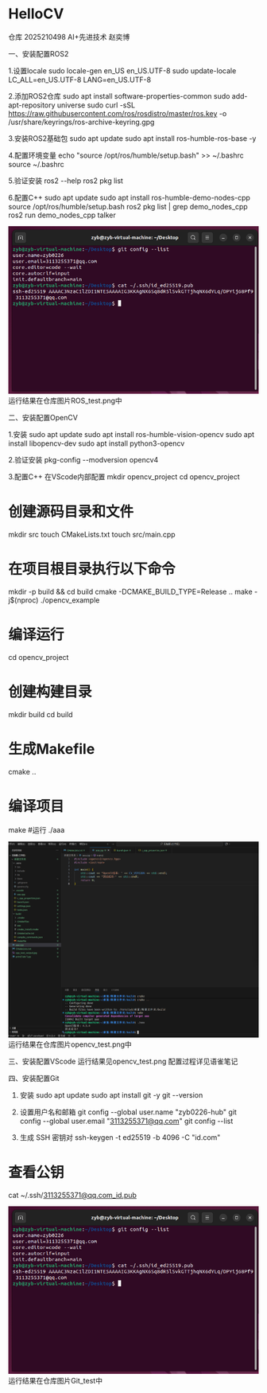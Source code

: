 # HelloCV
仓库
2025210498 AI+先进技术 赵奕博

一、安装配置ROS2

1.设置locale
sudo locale-gen en_US en_US.UTF-8
sudo update-locale LC_ALL=en_US.UTF-8 LANG=en_US.UTF-8

2.添加ROS2仓库
sudo apt install software-properties-common
sudo add-apt-repository universe
sudo curl -sSL https://raw.githubusercontent.com/ros/rosdistro/master/ros.key -o /usr/share/keyrings/ros-archive-keyring.gpg

3.安装ROS2基础包
sudo apt update
sudo apt install ros-humble-ros-base -y

4.配置环境变量
echo "source /opt/ros/humble/setup.bash" >> ~/.bashrc
source ~/.bashrc

5.验证安装
ros2 --help
ros2 pkg list

6.配置C++
sudo apt update
sudo apt install ros-humble-demo-nodes-cpp
source /opt/ros/humble/setup.bash
ros2 pkg list | grep demo_nodes_cpp
ros2 run demo_nodes_cpp talker

![ROS2测试](Git_test.png)
运行结果在仓库图片ROS_test.png中

二、安装配置OpenCV

1.安装
sudo apt update
sudo apt install ros-humble-vision-opencv
sudo apt install libopencv-dev
sudo apt install python3-opencv

2.验证安装
pkg-config --modversion opencv4

3.配置C++
在VScode内部配置
mkdir opencv_project
cd opencv_project
# 创建源码目录和文件
mkdir src
touch CMakeLists.txt
touch src/main.cpp
# 在项目根目录执行以下命令
mkdir -p build && cd build
cmake -DCMAKE_BUILD_TYPE=Release ..
make -j$(nproc)
./opencv_example
# 编译运行
cd opencv_project
# 创建构建目录
mkdir build
cd build
# 生成Makefile
cmake ..
# 编译项目
make
#运行
./aaa

![OpenCV测试](opencv_test.png)
运行结果在仓库图片opencv_test.png中

三、安装配置VScode
运行结果见opencv_test.png
配置过程详见语雀笔记

四、安装配置Git

1. 安装
sudo apt update
sudo apt install git -y
git --version

2. 设置用户名和邮箱
git config --global user.name "zyb0226-hub"
git config --global user.email "3113255371@qq.com"
git config --list

3. 生成 SSH 密钥对
ssh-keygen -t ed25519 -b 4096 -C "id.com"
# 查看公钥
cat ~/.ssh/3113255371@qq.com_id.pub

![Git测试](Git_test.png)
运行结果在仓库图片Git_test中
















